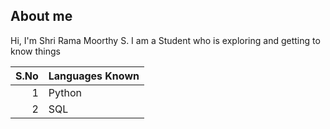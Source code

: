 ## About me

Hi, I'm Shri Rama Moorthy S.
I am a Student who is exploring and getting to know things

| S.No | Languages Known |
|-----:|-----------------|
|     1|    Python       |
|     2|      SQL        |
